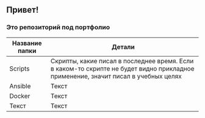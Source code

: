 ## Привет!
### Это репозиторий под портфолио
| Название папки  | Детали   |
| ------- | -------- |
| Scripts   | Скрипты, какие писал в последнее время. Если в каком-то скрипте не будет видно прикладное применение, значит писал в учебных целях    |
| Ansible   | Текст    |
| Docker   | Текст    |
| Текст   | Текст    |
